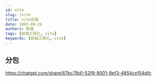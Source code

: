 ```yaml
---
id: vite
slug: /vite
title: vite实践
date: 2002-09-26
authors: 鲸落
tags: [前端工程化, vite]
keywords: [前端工程化, vite]
---
```


## 分包
https://chatgpt.com/share/67bc78d1-52f8-8001-8ef3-4854ce154dfc
